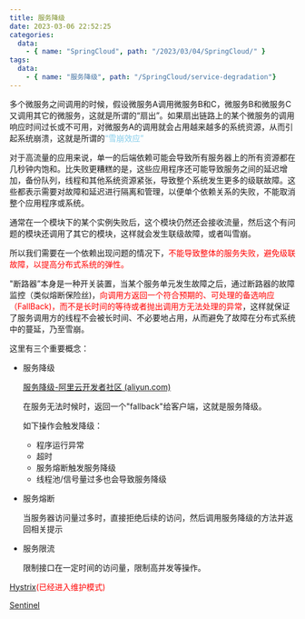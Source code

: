 ```yaml
---
title: 服务降级
date: 2023-03-06 22:52:25
categories:
  data:
    - { name: "SpringCloud", path: "/2023/03/04/SpringCloud/" }
tags:
  data:
    - { name: "服务降级", path: "/SpringCloud/service-degradation"}
---
```


多个微服务之间调用的时候，假设微服务A调用微服务B和C，微服务B和微服务C又调用其它的微服务，这就是所谓的“扇出”。如果扇出链路上的某个微服务的调用响应时间过长或不可用，对微服务A的调用就会占用越来越多的系统资源，从而引起系统崩溃，这就是所谓的<font color="skyblue">“雪崩效应”</font>

对于高流量的应用来说，单一的后端依赖可能会导致所有服务器上的所有资源都在几秒钟内饱和。比失败更糟糕的是，这些应用程序还可能导致服务之间的延迟增加，备份队列，线程和其他系统资源紧张，导致整个系统发生更多的级联故障。这些都表示需要对故障和延迟进行隔离和管理，以便单个依赖关系的失败，不能取消整个应用程序或系统。

通常在一个模块下的某个实例失败后，这个模块仍然还会接收流量，然后这个有问题的模块还调用了其它的模块，这样就会发生联级故障，或者叫雪崩。

所以我们需要在一个依赖出现问题的情况下，<font color="red">不能导致整体的服务失败，避免级联故障，以提高分布式系统的弹性。</font>

"断路器”本身是一种开关装置，当某个服务单元发生故障之后，通过断路器的故障监控（类似熔断保险丝)，<font color="red">向调用方返回一个符合预期的、可处理的备选响应（FallBack)，而不是长时间的等待或者抛出调用方无法处理的异常</font>，这样就保证了服务调用方的线程不会被长时间、不必要地占用，从而避免了故障在分布式系统中的蔓延，乃至雪崩。

这里有三个重要概念：

- 服务降级

  [服务降级-阿里云开发者社区 (aliyun.com)](https://developer.aliyun.com/article/313046)

  在服务无法时候时，返回一个"fallback"给客户端，这就是服务降级。

  如下操作会触发降级：

  - 程序运行异常
  - 超时
  - 服务熔断触发服务降级
  - 线程池/信号量过多也会导致服务降级

- 服务熔断

  当服务器访问量过多时，直接拒绝后续的访问，然后调用服务降级的方法并返回相关提示

- 服务限流

  限制接口在一定时间的访问量，限制高并发等操作。

[Hystrix](hystrix)<font color="red">(已经进入维护模式)</font>

[Sentinel](sentinel)

